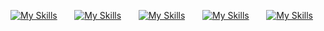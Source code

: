 
[![My Skills](https://skillicons.dev/icons?i=html,js,css,ts&perline=2)](https://skillicons.dev) &nbsp;&nbsp;&nbsp;&nbsp;&nbsp;
[![My Skills](https://skillicons.dev/icons?i=react,angular,expressjs,nodejs&perline=2)](https://skillicons.dev) &nbsp;&nbsp;&nbsp;&nbsp;&nbsp;
[![My Skills](https://skillicons.dev/icons?i=tailwindcss,sass,styledcomponents,mui&perline=2)](https://skillicons.dev) &nbsp;&nbsp;&nbsp;&nbsp;&nbsp;
[![My Skills](https://skillicons.dev/icons?i=figma,xd&perline=1)](https://skillicons.dev) &nbsp;&nbsp;&nbsp;&nbsp;&nbsp;
[![My Skills](https://skillicons.dev/icons?i=mongodb,netlify,redux&perline=2)](https://skillicons.dev) &nbsp;&nbsp;&nbsp;&nbsp;&nbsp;


